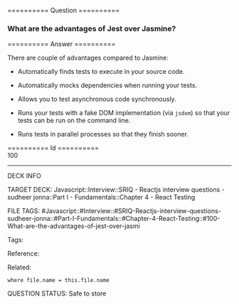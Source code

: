 ========== Question ==========  

### What are the advantages of Jest over Jasmine?  

========== Answer ==========  

There are couple of advantages compared to Jasmine:

-   Automatically finds tests to execute in your source code.

-   Automatically mocks dependencies when running your tests.

-   Allows you to test asynchronous code synchronously.

-   Runs your tests with a fake DOM implementation (via `jsdom`) so that your
    tests can be run on the command line.

-   Runs tests in parallel processes so that they finish sooner.

========== Id ==========  
100

---

DECK INFO

TARGET DECK: Javascript::Interview::SRIQ - Reactjs interview questions - sudheer jonna::Part I - Fundamentals::Chapter 4 - React Testing

FILE TAGS: #Javascript::#Interview::#SRIQ-Reactjs-interview-questions-sudheer-jonna::#Part-I-Fundamentals::#Chapter-4-React-Testing::#100-What-are-the-advantages-of-jest-over-jasmi

Tags:

Reference:

Related:

```dataview
where file.name = this.file.name
```
QUESTION STATUS: Safe to store
